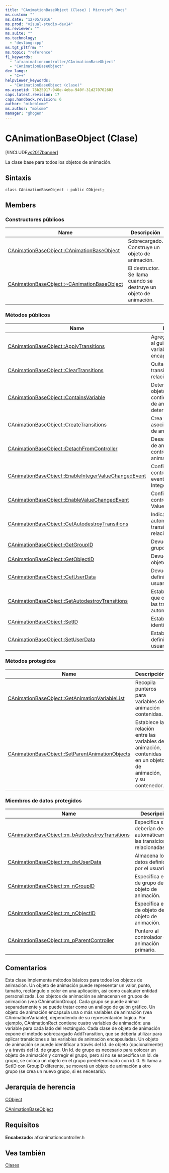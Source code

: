 ```yaml
---
title: "CAnimationBaseObject (Clase) | Microsoft Docs"
ms.custom: ""
ms.date: "12/05/2016"
ms.prod: "visual-studio-dev14"
ms.reviewer: ""
ms.suite: ""
ms.technology: 
  - "devlang-cpp"
ms.tgt_pltfrm: ""
ms.topic: "reference"
f1_keywords: 
  - "afxanimationcontroller/CAnimationBaseObject"
  - "CAnimationBaseObject"
dev_langs: 
  - "C++"
helpviewer_keywords: 
  - "CAnimationBaseObject (clase)"
ms.assetid: 76b25917-940e-4eba-940f-31d270702603
caps.latest.revision: 17
caps.handback.revision: 6
author: "mikeblome"
ms.author: "mblome"
manager: "ghogen"
---
```

# CAnimationBaseObject (Clase)
[!INCLUDE[vs2017banner](../../assembler/inline/includes/vs2017banner.md)]

La clase base para todos los objetos de animación.  
  
## Sintaxis  
  
```  
class CAnimationBaseObject : public CObject;  
```  
  
## Members  
  
### Constructores públicos  
  
|Name|Descripción|  
|----------|-----------------|  
|[CAnimationBaseObject::CAnimationBaseObject](../Topic/CAnimationBaseObject::CAnimationBaseObject.md)|Sobrecargado.  Construye un objeto de animación.|  
|[CAnimationBaseObject::~CAnimationBaseObject](../Topic/CAnimationBaseObject::~CAnimationBaseObject.md)|El destructor.  Se llama cuando se destruye un objeto de animación.|  
  
### Métodos públicos  
  
|Name|Descripción|  
|----------|-----------------|  
|[CAnimationBaseObject::ApplyTransitions](../Topic/CAnimationBaseObject::ApplyTransitions.md)|Agrega transiciones al guión gráfico con variable de animación encapsulada.|  
|[CAnimationBaseObject::ClearTransitions](../Topic/CAnimationBaseObject::ClearTransitions.md)|Quita todas las transiciones relacionadas.|  
|[CAnimationBaseObject::ContainsVariable](../Topic/CAnimationBaseObject::ContainsVariable.md)|Determina si un objeto de animación contiene una variable de animación determinada.|  
|[CAnimationBaseObject::CreateTransitions](../Topic/CAnimationBaseObject::CreateTransitions.md)|Crea transiciones asociadas a un objeto de animación.|  
|[CAnimationBaseObject::DetachFromController](../Topic/CAnimationBaseObject::DetachFromController.md)|Desasocia un objeto de animación del controlador de animación primario.|  
|[CAnimationBaseObject::EnableIntegerValueChangedEvent](../Topic/CAnimationBaseObject::EnableIntegerValueChangedEvent.md)|Configura el controlador de eventos IntegerValueChanged.|  
|[CAnimationBaseObject::EnableValueChangedEvent](../Topic/CAnimationBaseObject::EnableValueChangedEvent.md)|Configura el controlador de evento ValueChanged.|  
|[CAnimationBaseObject::GetAutodestroyTransitions](../Topic/CAnimationBaseObject::GetAutodestroyTransitions.md)|Indica si se destruye automáticamente la transición relacionada.|  
|[CAnimationBaseObject::GetGroupID](../Topic/CAnimationBaseObject::GetGroupID.md)|Devuelve el Id. de grupo actual.|  
|[CAnimationBaseObject::GetObjectID](../Topic/CAnimationBaseObject::GetObjectID.md)|Devuelve el Id. de objeto actual.|  
|[CAnimationBaseObject::GetUserData](../Topic/CAnimationBaseObject::GetUserData.md)|Devuelve datos definido por el usuario.|  
|[CAnimationBaseObject::SetAutodestroyTransitions](../Topic/CAnimationBaseObject::SetAutodestroyTransitions.md)|Establece una marca que ordena destruir las transiciones automáticamente.|  
|[CAnimationBaseObject::SetID](../Topic/CAnimationBaseObject::SetID.md)|Establece nuevos identificadores.|  
|[CAnimationBaseObject::SetUserData](../Topic/CAnimationBaseObject::SetUserData.md)|Establece los datos definidos por el usuario.|  
  
### Métodos protegidos  
  
|Name|Descripción|  
|----------|-----------------|  
|[CAnimationBaseObject::GetAnimationVariableList](../Topic/CAnimationBaseObject::GetAnimationVariableList.md)|Recopila punteros para variables de animación contenidas.|  
|[CAnimationBaseObject::SetParentAnimationObjects](../Topic/CAnimationBaseObject::SetParentAnimationObjects.md)|Establece la relación entre las variables de animación, contenidas en un objeto de animación, y su contenedor.|  
  
### Miembros de datos protegidos  
  
|Name|Descripción|  
|----------|-----------------|  
|[CAnimationBaseObject::m\_bAutodestroyTransitions](../Topic/CAnimationBaseObject::m_bAutodestroyTransitions.md)|Especifica si se deberían destruir automáticamente las transiciones relacionadas.|  
|[CAnimationBaseObject::m\_dwUserData](../Topic/CAnimationBaseObject::m_dwUserData.md)|Almacena los datos definidos por el usuario.|  
|[CAnimationBaseObject::m\_nGroupID](../Topic/CAnimationBaseObject::m_nGroupID.md)|Especifica el Id. de grupo del objeto de animación.|  
|[CAnimationBaseObject::m\_nObjectID](../Topic/CAnimationBaseObject::m_nObjectID.md)|Especifica el Id. de objeto del objeto de animación.|  
|[CAnimationBaseObject::m\_pParentController](../Topic/CAnimationBaseObject::m_pParentController.md)|Puntero al controlador de animación primario.|  
  
## Comentarios  
 Esta clase implementa métodos básicos para todos los objetos de animación.  Un objeto de animación puede representar un valor, punto, tamaño, rectángulo o color en una aplicación, así como cualquier entidad personalizada.  Los objetos de animación se almacenan en grupos de animación \(vea CAnimationGroup\).  Cada grupo se puede animar separadamente y se puede tratar como un análogo de guión gráfico.  Un objeto de animación encapsula una o más variables de animación \(vea CAnimationVariable\), dependiendo de su representación lógica.  Por ejemplo, CAnimationRect contiene cuatro variables de animación: una variable para cada lado del rectángulo.  Cada clase de objeto de animación expone el método sobrecargado AddTransition, que se debería utilizar para aplicar transiciones a las variables de animación encapsuladas.  Un objeto de animación se puede identificar a través del Id. de objeto \(opcionalmente\) y a través del Id. de grupo.  Un Id. de grupo es necesario para colocar un objeto de animación y corregir el grupo, pero si no se especifica un Id. de grupo, se coloca un objeto en el grupo predeterminado con id. 0.  Si llama a SetID con GroupID diferente, se moverá un objeto de animación a otro grupo \(se crea un nuevo grupo, si es necesario\).  
  
## Jerarquía de herencia  
 [CObject](../../mfc/reference/cobject-class.md)  
  
 [CAnimationBaseObject](../../mfc/reference/canimationbaseobject-class.md)  
  
## Requisitos  
 **Encabezado:** afxanimationcontroller.h  
  
## Vea también  
 [Clases](../../mfc/reference/mfc-classes.md)